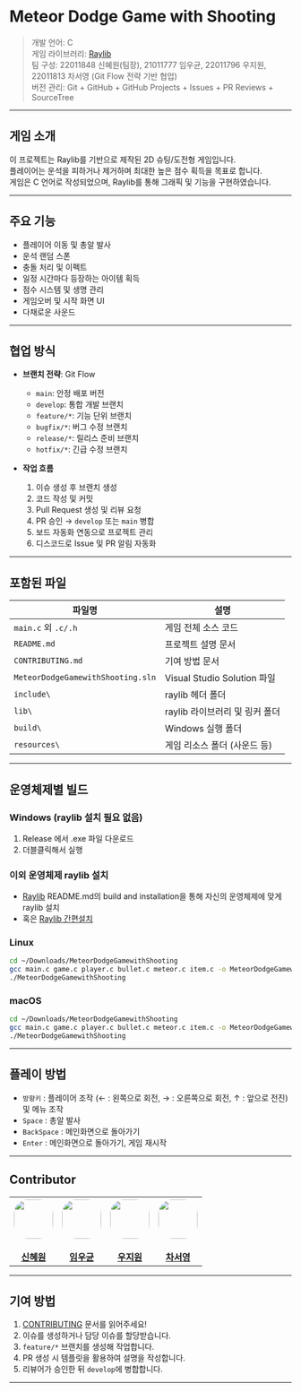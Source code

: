 # Meteor Dodge Game with Shooting

> 개발 언어: C  
> 게임 라이브러리: [Raylib](https://github.com/raysan5/raylib)  
> 팀 구성: 22011848 신혜원(팀장), 21011777 임우균, 22011796 우지원, 22011813 차서영  (Git Flow 전략 기반 협업)  
> 버전 관리: Git + GitHub + GitHub Projects + Issues + PR Reviews + SourceTree

---

## 게임 소개

이 프로젝트는 Raylib를 기반으로 제작된 2D 슈팅/도전형 게임입니다.  
플레이어는 운석을 피하거나 제거하며 최대한 높은 점수 획득을 목표로 합니다.  
게임은 C 언어로 작성되었으며, Raylib를 통해 그래픽 및 기능을 구현하였습니다.

---

## 주요 기능

- 플레이어 이동 및 총알 발사
- 운석 랜덤 스폰
- 충돌 처리 및 이펙트
- 일정 시간마다 등장하는 아이템 획득
- 점수 시스템 및 생명 관리
- 게임오버 및 시작 화면 UI
- 다채로운 사운드

---

## 협업 방식

- **브랜치 전략**: Git Flow  
  - `main`: 안정 배포 버전  
  - `develop`: 통합 개발 브랜치  
  - `feature/*`: 기능 단위 브랜치  
  - `bugfix/*`: 버그 수정 브랜치  
  - `release/*`: 릴리스 준비 브랜치  
  - `hotfix/*`: 긴급 수정 브랜치

- **작업 흐름**
  1. 이슈 생성 후 브랜치 생성
  2. 코드 작성 및 커밋
  3. Pull Request 생성 및 리뷰 요청
  4. PR 승인 → `develop` 또는 `main` 병합
  5. 보드 자동화 연동으로 프로젝트 관리
  6. 디스코드로 Issue 및 PR 알림 자동화

---

## 포함된 파일

| 파일명 | 설명 |
|--------|------|
| `main.c` 외 `.c/.h` | 게임 전체 소스 코드 |
| `README.md` | 프로젝트 설명 문서 |
| `CONTRIBUTING.md` | 기여 방법 문서 |
| `MeteorDodgeGamewithShooting.sln` | Visual Studio Solution 파일 |
| `include\` | raylib 헤더 폴더 |
| `lib\` | raylib 라이브러리 및 링커 폴더 |
| `build\` | Windows 실행 폴더 |
| `resources\` | 게임 리소스 폴더 (사운드 등) |

---

## 운영체제별 빌드

### Windows (raylib 설치 필요 없음)

1. Release 에서 .exe 파일 다운로드
2. 더블클릭해서 실행

### 이외 운영체제 raylib 설치

- [Raylib](https://github.com/raysan5/raylib) README.md의 build and installation을 통해 자신의 운영체제에 맞게 raylib 설치
- 혹은 [Raylib 간편설치](https://github.com/raylib-extras/raylib-quickstart)

### Linux

```bash
cd ~/Downloads/MeteorDodgeGamewithShooting
gcc main.c game.c player.c bullet.c meteor.c item.c -o MeteorDodgeGamewithShooting -lraylib -lm -lpthread -ldl -lrt -lGL
./MeteorDodgeGamewithShooting
```

### macOS

```bash
cd ~/Downloads/MeteorDodgeGamewithShooting
gcc main.c game.c player.c bullet.c meteor.c item.c -o MeteorDodgeGamewithShooting -lraylib -framework OpenGL -framework Cocoa -framework IOKit
./MeteorDodgeGamewithShooting
```

---

## 플레이 방법

- `방향키` : 플레이어 조작 (← : 왼쪽으로 회전, → : 오른쪽으로 회전, ↑ : 앞으로 전진) 및 메뉴 조작
- `Space` : 총알 발사
- `BackSpace` : 메인화면으로 돌아가기
- `Enter` : 메인화면으로 돌아가기, 게임 재시작

---

## Contributor

<table>
<th>
<div class="profile" align="center">
  <img src="https://avatars.githubusercontent.com/u/115690299?s=400&u=9619ff1251d3f65bdd10824432a7fea1d3b495a6&v=4" width = "70" style = "border-radius: 25px"/>
</div>
<br>
<a href="https://github.com/afterglowss">신혜원</a>
</th>

<th>
<div class="profile" align="center">
  <img src="https://avatars.githubusercontent.com/u/69416899?v=4" width = "70" style = "border-radius: 25px"/>
</div>
<br>
<a href="https://github.com/dnrbs1713">임우균</a>
</th>

<th>
<div class="profile" align="center">
  <img src="https://avatars.githubusercontent.com/u/149660416?v=4" width = "70" style = "border-radius: 25px"/>
</div>
<br>
<a href="https://github.com/pieuniverse">우지원</a>
</th>

<th>
<div class="profile" align="center">
  <img src="https://avatars.githubusercontent.com/u/149660587?v=4" width = "70" style = "border-radius: 25px"/>
</div>
<br>
<a href="https://github.com/o0Orangee">차서영</a>
</th>
</table>




---

## 기여 방법

1. [CONTRIBUTING](https://github.com/afterglowss/MeteorDodgeGamewithShooting/blob/develop/CONTRIBUTING_raylib.md) 문서를 읽어주세요!
2. 이슈를 생성하거나 담당 이슈를 할당받습니다.
3. `feature/*` 브랜치를 생성해 작업합니다.
4. PR 생성 시 템플릿을 활용하여 설명을 작성합니다.
5. 리뷰어가 승인한 뒤 `develop`에 병합합니다.

---
